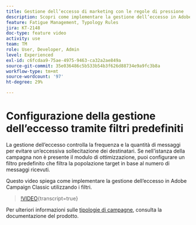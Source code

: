 ```yaml
---
title: Gestione dell’eccesso di marketing con le regole di pressione
description: Scopri come implementare la gestione dell’eccesso in Adobe Campaign Classic utilizzando i filtri.
feature: Fatigue Management, Typology Rules
jira: KT-2148
doc-type: feature video
activity: use
team: TM
role: User, Developer, Admin
level: Experienced
exl-id: c6fcdaa9-75ae-4975-9463-ca32a2ae849a
source-git-commit: 35e036486c5b533b54b3f626d88734e9a9fc3b8a
workflow-type: tm+mt
source-wordcount: '97'
ht-degree: 29%

---
```


# Configurazione della gestione dell’eccesso tramite filtri predefiniti

La gestione dell’eccesso controlla la frequenza e la quantità di messaggi per evitare un’eccessiva sollecitazione dei destinatari. Se nell’istanza della campagna non è presente il modulo di ottimizzazione, puoi configurare un filtro predefinito che filtra la popolazione target in base al numero di messaggi ricevuti.

Questo video spiega come implementare la gestione dell’eccesso in Adobe Campaign Classic utilizzando i filtri.

>[!VIDEO](https://video.tv.adobe.com/v/25091?quality=12&learn=on){transcript=true}

Per ulteriori informazioni sulle [tipologie di campagne](https://experienceleague.adobe.com/docs/campaign-classic/using/orchestrating-campaigns/campaign-optimization/about-campaign-typologies.html?lang=it), consulta la documentazione del prodotto.
